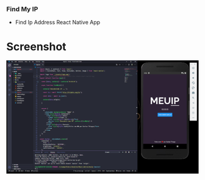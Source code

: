 ### Find My IP

- Find Ip Address React Native App

# Screenshot

![](https://github.com/darlanthiago/react-native-my-ip/blob/master/assets/Screen.PNG?raw=true)